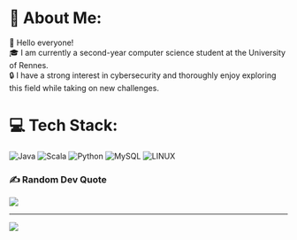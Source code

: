 # 💫 About Me:
👋 Hello everyone!<br>🎓 I am currently a second-year computer science student at the University of Rennes.<br>🔒 I have a strong interest in cybersecurity and thoroughly enjoy exploring this field while taking on new challenges.



# 💻 Tech Stack:
![Java](https://img.shields.io/badge/java-%23ED8B00.svg?style=for-the-badge&logo=java&logoColor=white) ![Scala](https://img.shields.io/badge/scala-%23DC322F.svg?style=for-the-badge&logo=scala&logoColor=white) ![Python](https://img.shields.io/badge/python-3670A0?style=for-the-badge&logo=python&logoColor=ffdd54) ![MySQL](https://img.shields.io/badge/mysql-%2300f.svg?style=for-the-badge&logo=mysql&logoColor=white) ![LINUX](https://img.shields.io/badge/Linux-FCC624?style=for-the-badge&logo=linux&logoColor=black)

### ✍️ Random Dev Quote
![](https://quotes-github-readme.vercel.app/api?type=vetical&theme=dark)

---
[![](https://visitcount.itsvg.in/api?id=Natounet&icon=0&color=0)](https://visitcount.itsvg.in)

<!-- Proudly created with GPRM ( https://gprm.itsvg.in ) :D-->

